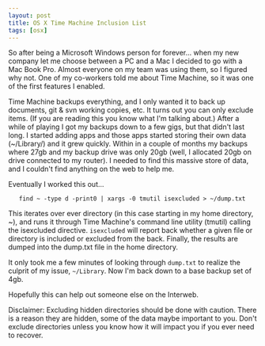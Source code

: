 ```yaml
---
layout: post
title: OS X Time Machine Inclusion List
tags: [osx]
---
```

So after being a Microsoft Windows person for forever... when my new company let me choose between a PC and a Mac I decided to go with a Mac Book Pro. Almost everyone on my team was using them, so I figured why not. One of my co-workers told me about Time Machine, so it was one of the first features I enabled.

Time Machine backups everything, and I only wanted it to back up documents, git & svn working copies, etc. It turns out you can only exclude items. (If you are reading this you know what I'm talking about.) After a while of playing I got my backups down to a few gigs, but that didn't last long. I started adding apps and those apps started storing their own data (~/Library/) and it grew quickly. Within in a couple of months my backups where 27gb and my backup drive was only 20gb (well, I allocated 20gb on drive connected to my router). I needed to find this massive store of data, and I couldn't find anything on the web to help me.

Eventually I worked this out...

```
   find ~ -type d -print0 | xargs -0 tmutil isexcluded > ~/dump.txt
```
This iterates over ever directory (in this case starting in my home directory, ~), and runs it through Time Machine's command line utility (tmutil) calling the isexcluded directive. `isexcluded` will report back whether a given file or directory is included or excluded from the back. Finally, the results are dumped into the dump.txt file in the home directory.


It only took me a few minutes of looking through `dump.txt` to realize the culprit of my issue, `~/Library`. Now I'm back down to a base backup set of 4gb.

Hopefully this can help out someone else on the Interweb.

Disclaimer: Excluding hidden directories should be done with caution. There is a reason they are hidden, some of the data maybe important to you. Don't exclude directories unless you know how it will impact you if you ever need to recover.